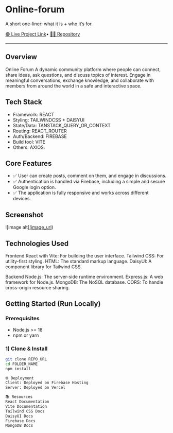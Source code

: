 # Online-forum


A short one-liner: what it is + who it’s for.

[🟢 Live Project Link](https://my-assignment-12-9bb6a.web.app/)•
[🧑‍💻 Repository](https://github.com/1munni/Online-forum)

---

## Overview
Online Forum
A dynamic community platform where people can connect, share ideas, ask questions, and discuss topics of interest. Engage in meaningful conversations, exchange knowledge, and collaborate with members from around the world in a safe and interactive space.

## Tech Stack
- Framework: REACT
- Styling: TAILWINDCSS + DAISYUI
- State/Data: TANSTACK_QUERY_OR_CONTEXT
- Routing: REACT_ROUTER
- Auth/Backend: FIREBASE
- Build tool: VITE
- Others: AXIOS.

## Core Features
- ✅ User can create posts, comment on them, and engage in discussions.
- ✅ Authentication is handled via Firebase, including a simple and secure Google login option.
- ✅ The application is fully responsive and works across different devices.

## Screenshot
![image alt][(image_url](https://github.com/1munni/Online-forum/blob/ddec5713dba8ea90f2efd57d058351e77aa6bc70/screencapture-my-assignment-12-9bb6a-web-app-2025-08-13-07_15_58.png))

## Technologies Used
Frontend
React with Vite: For building the user interface.
Tailwind CSS: For utility-first styling.
HTML: The standard markup language.
DaisyUI: A component library for Tailwind CSS.

Backend
Node.js: The server-side runtime environment.
Express.js: A web framework for Node.js.
MongoDB: The NoSQL database.
CORS: To handle cross-origin resource sharing.

## Getting Started (Run Locally)

### Prerequisites
- Node.js >= 18
- npm or yarn

### 1) Clone & Install
```bash
git clone REPO_URL
cd FOLDER_NAME
npm install

🌐 Deployment
Client: Deployed on Firebase Hosting
Server: Deployed on Vercel

📚 Resources
React Documentation
Vite Documentation
Tailwind CSS Docs
DaisyUI Docs
Firebase Docs
MongoDB Docs
